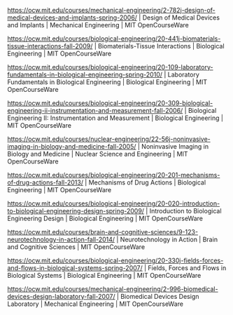 https://ocw.mit.edu/courses/mechanical-engineering/2-782j-design-of-medical-devices-and-implants-spring-2006/ | Design of Medical Devices and Implants | Mechanical Engineering | MIT OpenCourseWare

https://ocw.mit.edu/courses/biological-engineering/20-441j-biomaterials-tissue-interactions-fall-2009/ | Biomaterials-Tissue Interactions | Biological Engineering | MIT OpenCourseWare

https://ocw.mit.edu/courses/biological-engineering/20-109-laboratory-fundamentals-in-biological-engineering-spring-2010/ | Laboratory Fundamentals in Biological Engineering | Biological Engineering | MIT OpenCourseWare

https://ocw.mit.edu/courses/biological-engineering/20-309-biological-engineering-ii-instrumentation-and-measurement-fall-2006/ | Biological Engineering II: Instrumentation and Measurement | Biological Engineering | MIT OpenCourseWare

https://ocw.mit.edu/courses/nuclear-engineering/22-56j-noninvasive-imaging-in-biology-and-medicine-fall-2005/ | Noninvasive Imaging in Biology and Medicine | Nuclear Science and Engineering | MIT OpenCourseWare

https://ocw.mit.edu/courses/biological-engineering/20-201-mechanisms-of-drug-actions-fall-2013/ | Mechanisms of Drug Actions | Biological Engineering | MIT OpenCourseWare

https://ocw.mit.edu/courses/biological-engineering/20-020-introduction-to-biological-engineering-design-spring-2009/ | Introduction to Biological Engineering Design | Biological Engineering | MIT OpenCourseWare

https://ocw.mit.edu/courses/brain-and-cognitive-sciences/9-123-neurotechnology-in-action-fall-2014/ | Neurotechnology in Action | Brain and Cognitive Sciences | MIT OpenCourseWare

https://ocw.mit.edu/courses/biological-engineering/20-330j-fields-forces-and-flows-in-biological-systems-spring-2007/ | Fields, Forces and Flows in Biological Systems | Biological Engineering | MIT OpenCourseWare

https://ocw.mit.edu/courses/mechanical-engineering/2-996-biomedical-devices-design-laboratory-fall-2007/ | Biomedical Devices Design Laboratory | Mechanical Engineering | MIT OpenCourseWare
